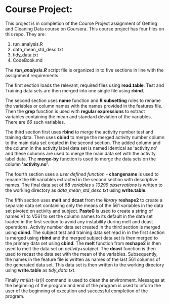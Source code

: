 Course Project:
===============

This project is in completion of the Course Project assignment of Getting and Cleaning Data course on Coursera. This course project has four files on this repo. They are:

1. run_analysis.R
2. data_mean_std_desc.txt
3. tidy_data.txt
4. CodeBook.md

The __*run_analysis.R*__ script file is organized in to five sections in line with the assignment requirements.

The first section loads the relevant, required files using **read.table**. Test and Training data sets are then merged into 
one single file using **rbind**.

The second section uses **name** function and **R** **subsetting** rules to rename the variables or column names with the names provided
in the features file. Then the **grep** function is used with **regular expressions** to extract variables containing the mean and standard
deviation of the variables. There are *66* such variables.

The third section first uses **rbind** to merge the activity number test and training data. Then uses **cbind**  to merge the merged
activity number column to the main data set created in the second section. The added column and the column in the activity label data set
is named identical as 'activity.no' and these columns are used to merge the main data set with the activity label data. The 
**merge-by** function is used to merge the data sets on the column **'activity.no'**. 

The fourth section uses a *user defined function* - **changename** is used to rename the 66 variables extracted in the 
second section with descriptive names. The final data set of *68 variables x 10299 observations* is written to the 
working directory as *data_mean_std_desc.txt* using **write.table**.

The fifth section uses **melt** and **dcast** from the *library* **reshape2** to create a separate data set containing only the means
of the 561 variables in the data set pivoted on activity and subject. **Paste0** is used to create a string of names V1 to V561
to set the column names to its default in the data set loaded in the first section to avoid any instability during melt 
and dcast operations. Activity number data set created in the third section is merged using **cbind**. The subject test and
training data set read in in the first section is merged using **rbind** and the merged subject data set is then merged to the 
primary data set using **cbind**. The **melt** function from **reshape2** is then used to melt the data set on *activity+subject*.
The **dcast** function is then used to recast the data set with the mean of the variables. Subsequently, the names in the feature file is written as names of the last 561 columns of the generated data set. This data set is then written to the
working directory using **write.table** as *tidy_data.txt*.

Finally *rm(list=ls())* command is used to clean the environment. Messages at the beginning of the program and end of the program
is used to inform the user of the beginning of execution and successful completion of the program.
